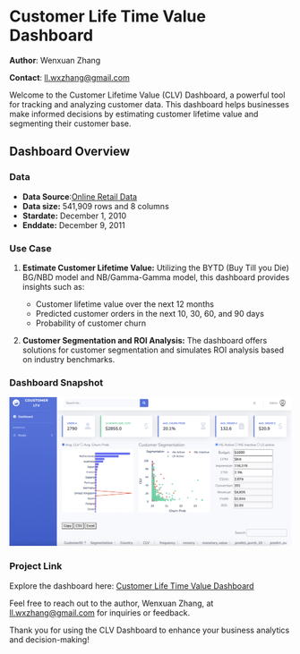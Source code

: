 # Customer Life Time Value Dashboard

**Author**: Wenxuan Zhang 

**Contact**: ll.wxzhang@gmail.com

Welcome to the Customer Lifetime Value (CLV) Dashboard, a powerful tool for tracking and analyzing customer data. This dashboard helps businesses make informed decisions by estimating customer lifetime value and segmenting their customer base.


## Dashboard Overview

### Data
*  **Data Source**:[Online Retail Data](https://github.com/WenxuanZhang/clv_dashboard/blob/master/dashboard/data/data.csv)
*  **Data size:** 541,909 rows and 8 columns
*  **Stardate:** December 1, 2010
*  **Enddate:** December 9, 2011

### Use Case
1. **Estimate Customer Lifetime Value:** Utilizing the BYTD (Buy Till you Die) BG/NBD model and NB/Gamma-Gamma model, this dashboard provides insights such as:
   * Customer lifetime value over the next 12 months
   * Predicted customer orders in the next 10, 30, 60, and 90 days
   * Probability of customer churn
  
2. **Customer Segmentation and ROI Analysis:** The dashboard offers solutions for customer segmentation and simulates ROI analysis based on industry benchmarks.

### Dashboard Snapshot

![alt text](./static/img/cltv.png)

### Project Link

Explore the dashboard here: [Customer Life Time Value Dashboard](http://clv-env.eba-mhpngfmf.us-east-2.elasticbeanstalk.com/)

Feel free to reach out to the author, Wenxuan Zhang, at ll.wxzhang@gmail.com for inquiries or feedback.

Thank you for using the CLV Dashboard to enhance your business analytics and decision-making!


